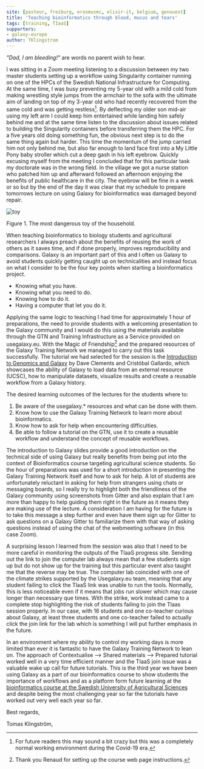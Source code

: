 ```yaml
---
site: [pasteur, freiburg, erasmusmc, elixir-it, belgium, genouest]
title: 'Teaching bioinformatics through blood, mucus and tears'
tags: [training, TIaaS]
supporters:
- galaxy-europe
author: TKlingstrom
---
```


_"Dad, I am bleeding!"_ are words no parent wish to hear. 

I was sitting in a Zoom meeting listening to a discussion between my two master students setting up a workflow using Singularity container running on one of the HPCs of the Swedish National Infrastructure for Computing. At the same time, I was busy preventing my 5-year old with a mild cold from making wrestling style jumps from the armchair to the sofa with the ultimate aim of landing on top of my 3-year old who had recently recovered from the same cold and was getting restless[^1]. By deflecting my older son mid-air using my left arm I could keep him entertained while landing him safely behind me and at the same time listen to the discussion about issues related to building the Singularity containers before transferring them the HPC.
For a five years old doing something fun, the obvious next step is to do the same thing again but harder. This time the momentum of the jump carried him not only behind me, but also far enough to land face first into a My Little Pony baby stroller which cut a deep gash in his left eyebrow. Quickly excusing myself from the meeting I concluded that for this particular task my doctorate was in the wrong field. In the village we got a nurse station who patched him up and afterward followed an afternoon enjoying the benefits of public healthcare in the city. The eyebrow will be fine in a week or so but by the end of the day it was clear that my schedule to prepare tomorrows lecture on using Galaxy for bioinformatics was damaged beyond repair. 

![toy](/assets/media/tiaas/tomas.png)

Figure 1. The most dangerous toy of the household.


When teaching bioinformatics to biology students and agricultural researchers I always preach about the benefits of reusing the work of others as it saves time, and if done properly, improves reproducibility and comparisons. Galaxy is an important part of this and I often us Galaxy to avoid students quickly getting caught up on technicalities and instead focus on what I consider to be the four key points when starting a bioinformatics project.

- Knowing what you have.
- Knowing what you need to do.
- Knowing how to do it.
- Having a computer that let you do it.
  

Applying the same logic to teaching I had time for approximately 1 hour of preparations, the need to provide students with a welcoming presentation to the Galaxy community and I would do this using the materials available through the GTN and Training Infrastructure as a Service provided on usegalaxy.eu. With the Magic of Friendship[^2] and the prepared resources of the Galaxy Training Network we managed to carry out this task successfully. 
The tutorial we had selected for the session is the [Introduction to Genomics and Galaxy](https://training.galaxyproject.org/training-material/topics/introduction/tutorials/galaxy-intro-strands/tutorial.html#weve-got-the-data---whats-our-plan-for-answering-the-question) by Dave Clements and Cristóbal Gallardo, which showcases the ability of Galaxy to load data from an external resource (UCSC), how to manipulate datasets, visualize results and create a reusable workflow from a Galaxy history. 

The desired learning outcomes of the lectures for the students where to:

1. Be aware of the usegalaxy.* resources and what can be done with them.
2. Know how to use the Galaxy Training Network to learn more about bioinformatics. 
3. Know how to ask for help when encountering difficulties.
4. Be able to follow a tutorial on the GTN, use it to create a reusable workflow and understand the concept of reusable workflows.

The introduction to Galaxy slides provide a good introduction on the technical side of using Galaxy but really benefits from being put into the context of Bioinformatics course targeting agricultural science students. So the hour of preparations was used for a short introduction in presenting the Galaxy Training Network itself and how to ask for help. A lot of students are unfortunately reluctant in asking for help from strangers using chats or messaging boards, so I really try to highlight both the friendliness of the Galaxy community using screenshots from Gitter and also explain that I am more than happy to help guiding them right in the future as it means they are making use of the lecture. A consideration I am having for the future is to take this message a step further and even have them sign up for Gitter to ask questions on a Galaxy Gitter to familiarize them with that way of asking questions instead of using the chat of the webmeeting software (in this case Zoom).

A surprising lesson I learned from the session was also that I need to be more careful in monitoring the outputs of the TIaaS progress site. Sending out the link to join the computer lab always mean that a few students sign up but do not show up for the training but this particular event also taught me that the reverse may be true. The computer lab coincided with one of the climate strikes supported by the Usegalaxy.eu team, meaning that any student failing to click the TlaaS link was unable to run the tools. Normally, this is less noticeable even if it means that jobs run slower which may cause longer than necessary que times. With the strike, work instead came to a complete stop highlighting the risk of students failing to join the Tlaas session properly. In our case, with 16 students and one co-teacher curious about Galaxy, at least three students and one co-teacher failed to actually click the join link for the lab which is something I will put further emphasis in the future.

In an environment where my ability to control my working days is more limited than ever it is fantastic to have the Galaxy Training Network to lean on. The approach of Contextualise --> Shared materials --> Prepared tutorial worked well in a very time efficient manner and the TIaaS join issue was a valuable wake up call for future tutorials. This is the third year we have been using Galaxy as a part of our bioinformatics course to show students the importance of workflows and as a platform form future learning at the [bioinformatics course at the Swedish University of Agricultural Sciences](https://www.slu.se/en/departments/animalgenetics/education/freestanding-courses/) and despite being the most challenging year so far the tutorials have worked out very well each year so far.

Best regards,

Tomas Klingström,

[^1]: For future readers this may sound a bit crazy but this was a completely normal working environment during the Covid-19 era. 

[^2]: Thank you Renaud for setting up the course web page instructions.
